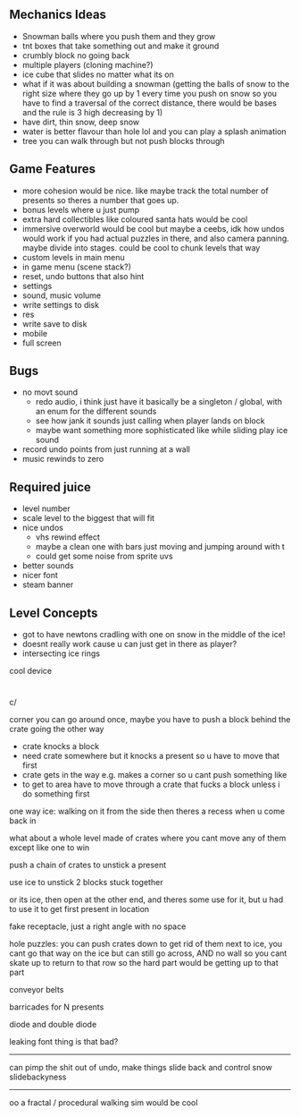 ## Mechanics Ideas
 - Snowman balls where you push them and they grow
 - tnt boxes that take something out and make it ground
 - crumbly block no going back
 - multiple players (cloning machine?)
 - ice cube that slides no matter what its on
 - what if it was about building a snowman (getting the balls of snow to the right size where they go up by 1 every time you push on snow so you have to find a traversal of the correct distance, there would be bases and the rule is 3 high decreasing by 1)
  - have dirt, thin snow, deep snow
 - water is better flavour than hole lol and you can play a splash animation
 - tree you can walk through but not push blocks through

## Game Features
 - more cohesion would be nice. like maybe track the total number of presents so theres a number that goes up.
 - bonus levels where u just pump
 - extra hard collectibles like coloured santa hats would be cool
 - immersive overworld would be cool but maybe a ceebs, idk how undos would work if you had actual puzzles in there, and also camera panning. maybe divide into stages. could be cool to chunk levels that way
 - custom levels in main menu
 - in game menu (scene stack?)
 - reset, undo buttons that also hint 
 - settings
  - sound, music volume
  - write settings to disk
  - res
 - write save to disk
 - mobile
 - full screen

## Bugs
 - no movt sound
    - redo audio, i think just have it basically be a singleton / global, with an enum for the different sounds
    - see how jank it sounds just calling when player lands on block
    - maybe want something more sophisticated like while sliding play ice sound
 - record undo points from just running at a wall
 - music rewinds to zero

## Required juice
 - level number
 - scale level to the biggest that will fit
 - nice undos
   - vhs rewind effect
   - maybe a clean one with bars just moving and jumping around with t
   - could get some noise from sprite uvs
 - better sounds
 - nicer font
 - steam banner

 ## Level Concepts
 - got to have newtons cradling with one on snow in the middle of the ice!
  - doesnt really work cause u can just get in there as player?
 - intersecting ice rings


cool device
 #
c/

corner you can go around once, maybe you have to push a block behind the crate going the other way

 - crate knocks a block
  - need crate somewhere but it knocks a present so u have to move that first
 - crate gets in the way e.g. makes a corner so u cant push something
 like 
 - to get to area have to move through a crate that fucks a block unless i do something first

 one way ice: walking on it from the side then theres a recess when u come back in

 what about a whole level made of crates where you cant move any of them except like one to win

 push a chain of crates to unstick a present


 use ice to unstick 2 blocks stuck together


or its ice, then open at the other end, and theres some use for it, but u had to use it to get first present in  location

fake receptacle, just a right angle with no space


hole puzzles:
you can push crates down to get rid of them
next to ice, you cant go that way on the ice but can still go across, AND no wall so you cant skate up to return to that row
so the hard part would be getting up to that part




 conveyor belts

 barricades for N presents


diode and double diode

leaking font thing is that bad?

--------------

can pimp the shit out of undo, make things slide back and control snow slidebackyness

---------

 oo a fractal / procedural walking sim would be cool
